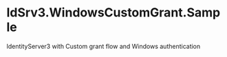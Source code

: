 # IdSrv3.WindowsCustomGrant.Sample
IdentityServer3 with Custom grant flow and Windows authentication

